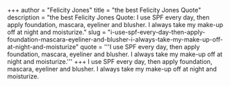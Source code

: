 +++
author = "Felicity Jones"
title = "the best Felicity Jones Quote"
description = "the best Felicity Jones Quote: I use SPF every day, then apply foundation, mascara, eyeliner and blusher. I always take my make-up off at night and moisturize."
slug = "i-use-spf-every-day-then-apply-foundation-mascara-eyeliner-and-blusher-i-always-take-my-make-up-off-at-night-and-moisturize"
quote = '''I use SPF every day, then apply foundation, mascara, eyeliner and blusher. I always take my make-up off at night and moisturize.'''
+++
I use SPF every day, then apply foundation, mascara, eyeliner and blusher. I always take my make-up off at night and moisturize.
